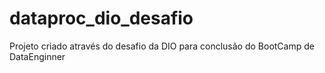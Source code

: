 # dataproc_dio_desafio
Projeto criado através do desafio da DIO para conclusão do BootCamp de DataEnginner
